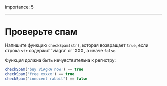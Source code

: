 importance: 5

---

# Проверьте спам

Напишите функцию `checkSpam(str)`, которая возвращает `true`, если строка `str` содержит 'viagra' or 'XXX', а иначе `false`.

Функция должна быть нечувствительна к регистру:

```js
checkSpam('buy ViAgRA now') == true
checkSpam('free xxxxx') == true
checkSpam("innocent rabbit") == false
```

